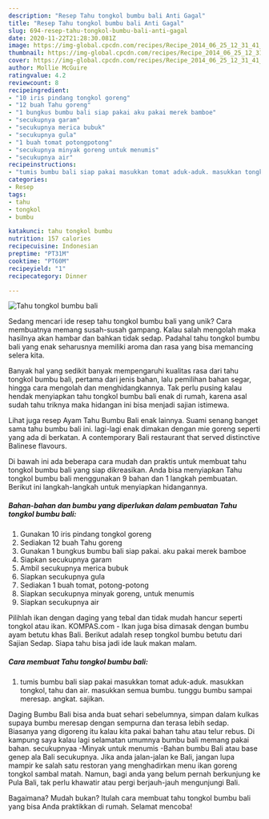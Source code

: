 ```yaml
---
description: "Resep Tahu tongkol bumbu bali Anti Gagal"
title: "Resep Tahu tongkol bumbu bali Anti Gagal"
slug: 694-resep-tahu-tongkol-bumbu-bali-anti-gagal
date: 2020-11-22T21:28:30.081Z
image: https://img-global.cpcdn.com/recipes/Recipe_2014_06_25_12_31_41_694_0e1c236e4788ef2d822b/751x532cq70/tahu-tongkol-bumbu-bali-foto-resep-utama.jpg
thumbnail: https://img-global.cpcdn.com/recipes/Recipe_2014_06_25_12_31_41_694_0e1c236e4788ef2d822b/751x532cq70/tahu-tongkol-bumbu-bali-foto-resep-utama.jpg
cover: https://img-global.cpcdn.com/recipes/Recipe_2014_06_25_12_31_41_694_0e1c236e4788ef2d822b/751x532cq70/tahu-tongkol-bumbu-bali-foto-resep-utama.jpg
author: Mollie McGuire
ratingvalue: 4.2
reviewcount: 8
recipeingredient:
- "10 iris pindang tongkol goreng"
- "12 buah Tahu goreng"
- "1 bungkus bumbu bali siap pakai aku pakai merek bamboe"
- "secukupnya garam"
- "secukupnya merica bubuk"
- "secukupnya gula"
- "1 buah tomat potongpotong"
- "secukupnya minyak goreng untuk menumis"
- "secukupnya air"
recipeinstructions:
- "tumis bumbu bali siap pakai masukkan tomat aduk-aduk. masukkan tongkol, tahu dan air. masukkan semua bumbu. tunggu bumbu sampai meresap. angkat. sajikan."
categories:
- Resep
tags:
- tahu
- tongkol
- bumbu

katakunci: tahu tongkol bumbu 
nutrition: 157 calories
recipecuisine: Indonesian
preptime: "PT31M"
cooktime: "PT60M"
recipeyield: "1"
recipecategory: Dinner

---
```



![Tahu tongkol bumbu bali](https://img-global.cpcdn.com/recipes/Recipe_2014_06_25_12_31_41_694_0e1c236e4788ef2d822b/751x532cq70/tahu-tongkol-bumbu-bali-foto-resep-utama.jpg)

Sedang mencari ide resep tahu tongkol bumbu bali yang unik? Cara membuatnya memang susah-susah gampang. Kalau salah mengolah maka hasilnya akan hambar dan bahkan tidak sedap. Padahal tahu tongkol bumbu bali yang enak seharusnya memiliki aroma dan rasa yang bisa memancing selera kita.

Banyak hal yang sedikit banyak mempengaruhi kualitas rasa dari tahu tongkol bumbu bali, pertama dari jenis bahan, lalu pemilihan bahan segar, hingga cara mengolah dan menghidangkannya. Tak perlu pusing kalau hendak menyiapkan tahu tongkol bumbu bali enak di rumah, karena asal sudah tahu triknya maka hidangan ini bisa menjadi sajian istimewa.

Lihat juga resep Ayam Tahu Bumbu Bali enak lainnya. Suami senang banget sama tahu bumbu bali ini. lagi-lagi enak dimakan dengan mie goreng seperti yang ada di berkatan. A contemporary Bali restaurant that served distinctive Balinese flavours.


Di bawah ini ada beberapa cara mudah dan praktis untuk membuat tahu tongkol bumbu bali yang siap dikreasikan. Anda bisa menyiapkan Tahu tongkol bumbu bali menggunakan 9 bahan dan 1 langkah pembuatan. Berikut ini langkah-langkah untuk menyiapkan hidangannya.

<!--inarticleads1-->

##### Bahan-bahan dan bumbu yang diperlukan dalam pembuatan Tahu tongkol bumbu bali:

1. Gunakan 10 iris pindang tongkol goreng
1. Sediakan 12 buah Tahu goreng
1. Gunakan 1 bungkus bumbu bali siap pakai. aku pakai merek bamboe
1. Siapkan secukupnya garam
1. Ambil secukupnya merica bubuk
1. Siapkan secukupnya gula
1. Sediakan 1 buah tomat, potong-potong
1. Siapkan secukupnya minyak goreng, untuk menumis
1. Siapkan secukupnya air


Pilihlah ikan dengan daging yang tebal dan tidak mudah hancur seperti tongkol atau ikan. KOMPAS.com - Ikan juga bisa dimasak dengan bumbu ayam betutu khas Bali. Berikut adalah resep tongkol bumbu betutu dari Sajian Sedap. Siapa tahu bisa jadi ide lauk makan malam. 

<!--inarticleads2-->

##### Cara membuat Tahu tongkol bumbu bali:

1. tumis bumbu bali siap pakai masukkan tomat aduk-aduk. masukkan tongkol, tahu dan air. masukkan semua bumbu. tunggu bumbu sampai meresap. angkat. sajikan.


Daging Bumbu Bali bisa anda buat sehari sebelumnya, simpan dalam kulkas supaya bumbu meresap dengan sempurna dan terasa lebih sedap. Biasanya yang digoreng itu kalau kita pakai bahan tahu atau telur rebus. Di kampung saya kalau lagi selamatan umumnya bumbu bali memang pakai bahan. secukupnyaa -Minyak untuk menumis -Bahan bumbu Bali atau base genep ala Bali secukupnya. Jika anda jalan-jalan ke Bali, jangan lupa mampir ke salah satu restoran yang menghadirkan menu ikan goreng tongkol sambal matah. Namun, bagi anda yang belum pernah berkunjung ke Pula Bali, tak perlu khawatir atau pergi berjauh-jauh mengunjungi Bali. 

Bagaimana? Mudah bukan? Itulah cara membuat tahu tongkol bumbu bali yang bisa Anda praktikkan di rumah. Selamat mencoba!
